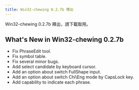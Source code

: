 ```yaml
---
title: Win32-chewing 0.2.7b 釋出
---
```

Win32-chewing 0.2.7b 釋出，請下載取用。

What's New in Win32-chewing 0.2.7b
----------------------------------------------------------
* Fix PhraseEdit tool.
* Fix symbol table.
* Fix several minor bugs.
* Add select candidate by keyboard cursor.
* Add an option about switch FullShape input.
* Add an option about switch Chi\Eng mode by CapsLock key.
* Add capability to indicate each phrase.
